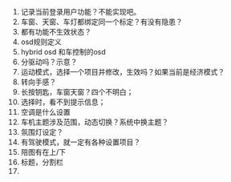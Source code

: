 1. 记录当前登录用户功能？不能实现吧。
1. 车窗、天窗、车灯都绑定同一个标定？有没有隐患？
1. 都有功能不生效状态？
1. osd规则定义
1. hybrid osd 和车控制的osd
1. 分驱动吗？示意？
1. 运动模式，选择一个项目并修改，生效吗？如果当前是经济模式？
1. 转向手感？
1. 长按钥匙，车窗天窗？四个不明白；
1. 选择时，看不到提示信息；
1. 空调是什么设置
1. 车机主题涉及范围，动态切换？系统中换主题？
1. 氛围灯设定？
1. 有驾驶模式，就一定有各种设置项目？
1. 陪图有在上/下
1. 标题，分割栏
1. 

